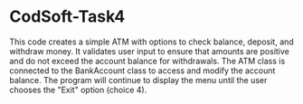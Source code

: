 # CodSoft-Task4
This code creates a simple ATM with options to check balance, deposit, and withdraw money. 
It validates user input to ensure that amounts are positive and do not exceed the account balance for withdrawals. 
The ATM class is connected to the BankAccount class to access and modify the account balance.
The program will continue to display the menu until the user chooses the "Exit" option (choice 4).
